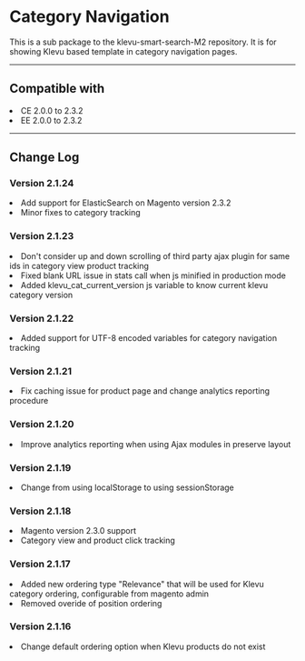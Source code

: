 # Category Navigation
This is a sub package to the klevu-smart-search-M2 repository. It is for
showing Klevu based template in category navigation pages.

<hr />
<h2>Compatible with</h2>
<li>CE 2.0.0 to 2.3.2</li>
<li>EE 2.0.0 to 2.3.2</li>

<hr />
<h2>Change Log</h2>
<h3>Version 2.1.24</h3>
<li>Add support for ElasticSearch on Magento version 2.3.2</li>
<li>Minor fixes to category tracking</li>

<h3>Version 2.1.23</h3>
<li>Don't consider up and down scrolling of third party ajax plugin for same ids in category view product tracking</li>
<li>Fixed blank URL issue in stats call when js minified in production mode</li>
<li>Added klevu_cat_current_version js variable to know current klevu category version</li>

<h3>Version 2.1.22</h3>
<li>Added support for UTF-8 encoded variables for category navigation tracking</li>

<h3>Version 2.1.21</h3>
<li>Fix caching issue for product page and change analytics reporting procedure</li>

<h3>Version 2.1.20</h3>
<li>Improve analytics reporting when using Ajax modules in preserve layout</li>

<h3>Version 2.1.19</h3>
<li>Change from using localStorage to using sessionStorage</li>

<h3>Version 2.1.18</h3>
<li>Magento version 2.3.0 support</li>
<li>Category view and product click tracking</li>

<h3>Version 2.1.17</h3>
<li>Added new ordering type "Relevance" that will be used for Klevu category ordering, configurable from magento admin</li>
<li>Removed overide of position ordering</li>

<h3>Version 2.1.16</h3>
<li>Change default ordering option when Klevu products do not exist</li>